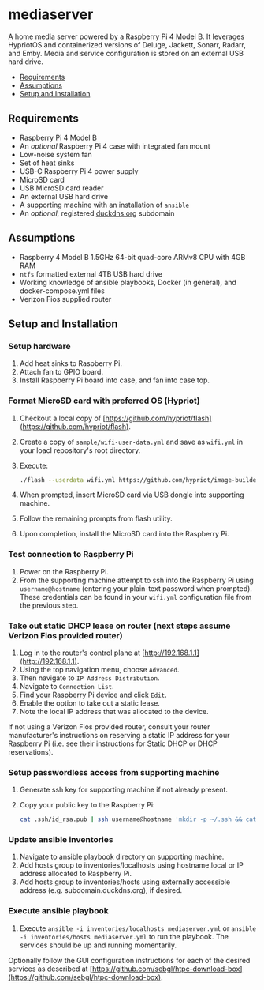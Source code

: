 # mediaserver
A home media server powered by a Raspberry Pi 4 Model B. It leverages HypriotOS and containerized versions of Deluge, Jackett, Sonarr, Radarr, and Emby. Media and service configuration is stored on an external USB hard drive.

* [Requirements](#requirements)
* [Assumptions](#assumptions)
* [Setup and Installation](#setup-and-installation)

## Requirements
* Raspberry Pi 4 Model B
* An _optional_ Raspberry Pi 4 case with integrated fan mount
* Low-noise system fan
* Set of heat sinks
* USB-C Raspberry Pi 4 power supply
* MicroSD card
* USB MicroSD card reader
* An external USB hard drive
* A supporting machine with an installation of `ansible`
* An _optional_, registered [duckdns.org](https://duckdns.org) subdomain

## Assumptions
* Raspberry 4 Model B 1.5GHz 64-bit quad-core ARMv8 CPU with 4GB RAM
* `ntfs` formatted external 4TB USB hard drive
* Working knowledge of ansible playbooks, Docker (in general), and docker-compose.yml files
* Verizon Fios supplied router

## Setup and Installation

### Setup hardware
1. Add heat sinks to Raspberry Pi.
2. Attach fan to GPIO board.
3. Install Raspberry Pi board into case, and fan into case top.

### Format MicroSD card with preferred OS (Hypriot)
1. Checkout a local copy of [https://github.com/hypriot/flash](https://github.com/hypriot/flash).
2. Create a copy of `sample/wifi-user-data.yml` and save as `wifi.yml` in your loacl repository's root directory.
3. Execute:

    ```sh
    ./flash --userdata wifi.yml https://github.com/hypriot/image-builder-rpi/releases/download/v1.11.5/hypriotos-rpi-v1.11.5.img.zip
    ```

4. When prompted, insert MicroSD card via USB dongle into supporting machine.
5. Follow the remaining prompts from flash utility.
6. Upon completion, install the MicroSD card into the Raspberry Pi.

### Test connection to Raspberry Pi
1. Power on the Raspberry Pi.
2. From the supporting machine attempt to ssh into the Raspberry Pi using `username@hostname` (entering your plain-text password when prompted). These credentials can be found in your `wifi.yml` configuration file from the previous step.

### Take out static DHCP lease on router (next steps assume Verizon Fios provided router)
1. Log in to the router's control plane at [http://192.168.1.1](http://192.168.1.1).
2. Using the top navigation menu, choose `Advanced`.
3. Then navigate to `IP Address Distribution`.
4. Navigate to `Connection List`.
5. Find your Raspberry Pi device and click `Edit`.
6. Enable the option to take out a static lease.
7. Note the local IP address that was allocated to the device.

If not using a Verizon Fios provided router, consult your router manufacturer's instructions on reserving a static IP address for your Raspberry Pi (i.e. see their instructions for Static DHCP or DHCP reservations).

### Setup passwordless access from supporting machine
1. Generate ssh key for supporting machine if not already present.
2. Copy your public key to the Raspberry Pi:

    ```sh
    cat .ssh/id_rsa.pub | ssh username@hostname 'mkdir -p ~/.ssh && cat >> ~/.ssh/authorized_keys'
    ```

### Update ansible inventories
1. Navigate to ansible playbook directory on supporting machine.
2. Add hosts group to inventories/localhosts using hostname.local or IP address allocated to Raspberry Pi.
3. Add hosts group to inventories/hosts using externally accessible address (e.g. subdomain.duckdns.org), if desired.

### Execute ansible playbook
1. Execute `ansible -i inventories/localhosts mediaserver.yml` or `ansible -i inventories/hosts mediaserver.yml` to run the playbook. The services should be up and running momentarily.

Optionally follow the GUI configuration instructions for each of the desired services as described at [https://github.com/sebgl/htpc-download-box](https://github.com/sebgl/htpc-download-box).
